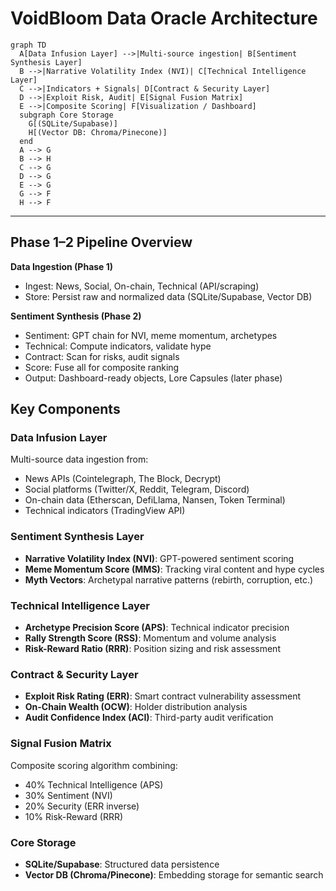 # VoidBloom Data Oracle Architecture

```mermaid
graph TD
  A[Data Infusion Layer] -->|Multi-source ingestion| B[Sentiment Synthesis Layer]
  B -->|Narrative Volatility Index (NVI)| C[Technical Intelligence Layer]
  C -->|Indicators + Signals| D[Contract & Security Layer]
  D -->|Exploit Risk, Audit| E[Signal Fusion Matrix]
  E -->|Composite Scoring| F[Visualization / Dashboard]
  subgraph Core Storage
    G[(SQLite/Supabase)]
    H[(Vector DB: Chroma/Pinecone)]
  end
  A --> G
  B --> H
  C --> G
  D --> G
  E --> G
  G --> F
  H --> F
```

---

## Phase 1–2 Pipeline Overview

**Data Ingestion (Phase 1)**
- Ingest: News, Social, On-chain, Technical (API/scraping)
- Store: Persist raw and normalized data (SQLite/Supabase, Vector DB)

**Sentiment Synthesis (Phase 2)**
- Sentiment: GPT chain for NVI, meme momentum, archetypes
- Technical: Compute indicators, validate hype
- Contract: Scan for risks, audit signals
- Score: Fuse all for composite ranking
- Output: Dashboard-ready objects, Lore Capsules (later phase)

## Key Components

### Data Infusion Layer
Multi-source data ingestion from:
- News APIs (Cointelegraph, The Block, Decrypt)
- Social platforms (Twitter/X, Reddit, Telegram, Discord)
- On-chain data (Etherscan, DefiLlama, Nansen, Token Terminal)
- Technical indicators (TradingView API)

### Sentiment Synthesis Layer
- **Narrative Volatility Index (NVI)**: GPT-powered sentiment scoring
- **Meme Momentum Score (MMS)**: Tracking viral content and hype cycles
- **Myth Vectors**: Archetypal narrative patterns (rebirth, corruption, etc.)

### Technical Intelligence Layer
- **Archetype Precision Score (APS)**: Technical indicator precision
- **Rally Strength Score (RSS)**: Momentum and volume analysis
- **Risk-Reward Ratio (RRR)**: Position sizing and risk assessment

### Contract & Security Layer
- **Exploit Risk Rating (ERR)**: Smart contract vulnerability assessment
- **On-Chain Wealth (OCW)**: Holder distribution analysis
- **Audit Confidence Index (ACI)**: Third-party audit verification

### Signal Fusion Matrix
Composite scoring algorithm combining:
- 40% Technical Intelligence (APS)
- 30% Sentiment (NVI)
- 20% Security (ERR inverse)
- 10% Risk-Reward (RRR)

### Core Storage
- **SQLite/Supabase**: Structured data persistence
- **Vector DB (Chroma/Pinecone)**: Embedding storage for semantic search
